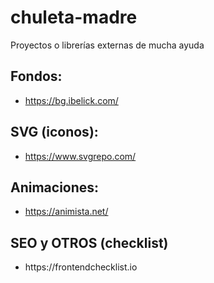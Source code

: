 # chuleta-madre
Proyectos o librerías externas de mucha ayuda
## Fondos:
- https://bg.ibelick.com/
## SVG (iconos):
- https://www.svgrepo.com/
## Animaciones:
- https://animista.net/
## SEO y OTROS (checklist)
- https://frontendchecklist․io

